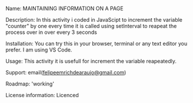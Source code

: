 Name: MAINTAINING INFORMATION ON A PAGE

Description: In this activity i coded in JavaScipt to increment the variable "counter" by one every time it is called using setInterval to reapeat the process over in over every 3 seconds

Installation: You can try this in your browser, terminal or any text editor you prefer. I am using VS Code. 

Usage: This activity it is usefull for increment the variable reapeatedly.

Support: email(felipeemrichdearaujo@gmail.com)

Roadmap: 'working'

License information: Licenced
